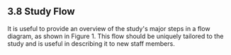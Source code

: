 ## 3.8 Study Flow

It is useful to provide an overview of the study's major steps in a flow
diagram, as shown in Figure 1. This flow should be uniquely tailored to
the study and is useful in describing it to new staff members.


